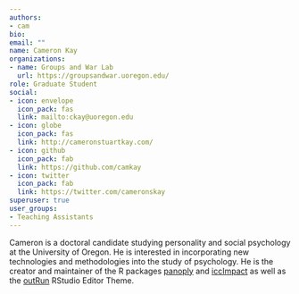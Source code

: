 ```yaml
---
authors:
- cam
bio:
email: ""
name: Cameron Kay
organizations:
- name: Groups and War Lab
  url: https://groupsandwar.uoregon.edu/
role: Graduate Student
social:
- icon: envelope
  icon_pack: fas
  link: mailto:ckay@uoregon.edu
- icon: globe
  icon_pack: fas
  link: http://cameronstuartkay.com/
- icon: github
  icon_pack: fab
  link: https://github.com/camkay
- icon: twitter
  icon_pack: fab
  link: https://twitter.com/cameronskay
superuser: true
user_groups:
- Teaching Assistants
---
```


Cameron is a doctoral candidate studying personality and social psychology at the University of Oregon. He is interested in incorporating new technologies and methodologies into the study of psychology. He is the creator and maintainer of the R packages [panoply](https://github.com/camkay/panoply) and [iccImpact](https://github.com/camkay/iccImpact) as well as the [outRun](https://github.com/camkay/outRun) RStudio Editor Theme.
